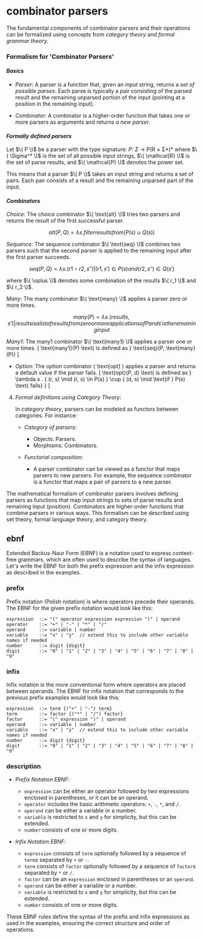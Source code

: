 # combinator parsers

The fundamental components of combinator parsers and their operations
can be formalized using concepts from *category theory* and *formal grammar
theory*.

### Formalism for 'Combinator Parsers'

#### *Basics*

   - *Parser*: A parser is a function that, given an input string,
     returns a *set of possible parses*. Each parse is typically a
     pair consisting of the parsed result and the remaining unparsed
     portion of the input (pointing at a position in the remaining
     input).

   - *Combinator*: A combinator is a higher-order function that takes
     one or more parsers as arguments and returns *a new parser*.

#### *Formally defined parsers*

   Let $\( P \)$ be a parser with the type signature:
   *P: Σ* → P(R × Σ*)*
   where $\( \Sigma^* \)$ is the set of all possible input strings,
   $\( \mathcal{R} \)$ is the set of parse results, and $\( \mathcal{P} \)$
   denotes the power set.

   This means that a parser $\( P \)$ takes an input string and
   returns a set of pairs. Each pair consists of a result and the
   remaining unparsed part of the input.

#### *Combinators*

*Choice*:
The choice combinator $\( \text{alt} \)$ tries two parsers
and returns the result of the first successful parser.

```math
alt(P, Q) = λ s . filter results from (P(s) ∪ Q(s))
```

*Sequence*:
The sequence combinator $\( \text{seq} \)$ combines two
parsers such that the second parser is applied to the
remaining input after the first parser succeeds.

```math
seq(P, Q) = λ s . { (r1 ∘ r2, s'') | (r1, s') ∈ P(s) and (r2, s'') ∈ Q(s') }
```
where $\( \oplus \)$ denotes some combination of the results $\( r_1 \)$ and $\( r_2 \)$.

*Many*:
The many combinator $\( \text{many} \)$ applies a parser
zero or more times.

```math
many(P) = λ s . { (results, s') | results is a list of results from zero or more applications of P and s' is the remaining input }
```

*Many1*:
     The many1 combinator $\( \text{many1} \)$ applies a parser one or more times.
     \[
     \text{many1}(P) \text{ is defined as } \text{seq}(P, \text{many}(P))
     \]

   - *Option*:
     The option combinator \( \text{opt} \) applies a parser and returns a default value if the parser fails.
     \[
     \text{opt}(P, d) \text{ is defined as } \lambda s . \{ (r, s) \mid (r, s) \in P(s) \} \cup \{ (d, s) \mid \text{if } P(s) \text{ fails} \}
     \]

4. *Formal definitions using Category Theory*:

   In *category theory*, parsers can be modeled as functors between categories.
   For instance:

   - *Category of parsers*:
     - Objects: Parsers.
     - Morphisms: Combinators.

   - *Functorial composition*:
     - A parser combinator can be viewed as a functor that maps parsers to new
       parsers. For example, the sequence combinator is a functor that maps a
       pair of parsers to a new parser.



The mathematical formalism of combinator parsers involves defining parsers as
functions that map input strings to sets of parse results and remaining input
(position). Combinators are higher-order functions that combine parsers in
various ways. This formalism can be described using set theory, formal language
theory, and category theory.



## ebnf

Extended Backus-Naur Form (EBNF) is a notation used to express
context-free grammars, which are often used to describe the syntax
of languages. Let's write the EBNF for both the prefix expression
and the infix expression as described in the examples.

### prefix

Prefix notation (Polish notation) is where operators precede their
operands. The EBNF for the given prefix notation would look like this:

```ebnf
expression  ::= "(" operator expression expression ")" | operand
operator    ::= "+" | "-" | "*" | "/"
operand     ::= variable | number
variable    ::= "x" | "y"  // extend this to include other variable names if needed
number      ::= digit {digit}
digit       ::= "0" | "1" | "2" | "3" | "4" | "5" | "6" | "7" | "8" | "9"
```

### infix

Infix notation is the more conventional form where operators are
placed between operands. The EBNF for infix notation that corresponds
to the previous prefix examples would look like this:

```ebnf
expression  ::= term {("+" | "-") term}
term        ::= factor {("*" | "/") factor}
factor      ::= "(" expression ")" | operand
operand     ::= variable | number
variable    ::= "x" | "y"  // extend this to include other variable names if needed
number      ::= digit {digit}
digit       ::= "0" | "1" | "2" | "3" | "4" | "5" | "6" | "7" | "8" | "9"
```

### description

- *Prefix Notation EBNF*:
  - `expression` can be either an operator followed by two expressions enclosed in parentheses, or it can be an operand.
  - `operator` includes the basic arithmetic operators: `+`, `-`, `*`, and `/`.
  - `operand` can be either a variable or a number.
  - `variable` is restricted to `x` and `y` for simplicity, but this can be extended.
  - `number` consists of one or more digits.

- *Infix Notation EBNF*:
  - `expression` consists of `term` optionally followed by a sequence of `term`s separated by `+` or `-`.
  - `term` consists of `factor` optionally followed by a sequence of `factor`s separated by `*` or `/`.
  - `factor` can be an `expression` enclosed in parentheses or an `operand`.
  - `operand` can be either a variable or a number.
  - `variable` is restricted to `x` and `y` for simplicity, but this can be extended.
  - `number` consists of one or more digits.

These EBNF rules define the syntax of the prefix and infix expressions
as used in the examples, ensuring the correct structure and order of operations.
